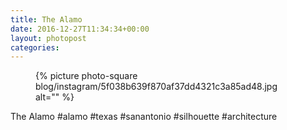 ```yaml
---
title: The Alamo
date: 2016-12-27T11:34:34+00:00
layout: photopost
categories:
---
```


<figure class="photo photo--square">
  {% picture photo-square blog/instagram/5f038b639f870af37dd4321c3a85ad48.jpg alt="" %}
</figure>

The Alamo
#alamo #texas #sanantonio #silhouette #architecture
